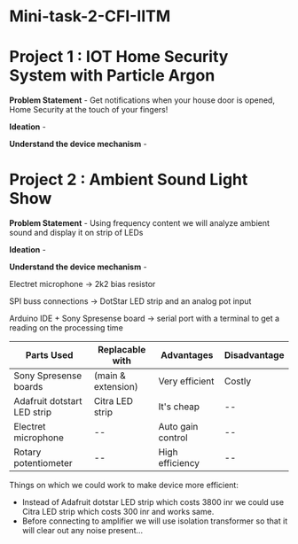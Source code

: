 # Mini-task-2-CFI-IITM

# Project 1 : IOT Home Security System with Particle Argon

**Problem Statement** - Get notifications when your house door is opened, Home Security at the touch of your fingers! 

**Ideation** -

**Understand the device mechanism** -



# Project 2 : Ambient Sound Light Show

**Problem Statement** - Using frequency content we will analyze ambient sound and display it on strip of LEDs

**Ideation** -

**Understand the device mechanism** -

Electret microphone -> 2k2 bias resistor

SPI buss connections -> DotStar LED strip and an analog pot input

Arduino IDE + Sony Spresense board -> serial port with a terminal to get a reading on the processing time
 
|Parts Used                   | Replacable with | Advantages | Disadvantage|
|-----------------------------|-----------------|------------|-------------|
|Sony Spresense boards |(main & extension)|Very efficient| Costly|
|Adafruit dotstart LED strip  |Citra LED strip  |It's cheap  |    --       |
|Electret microphone          |       --        |Auto gain control|   --   |
|Rotary potentiometer         |       --        |High efficiency | --   |

Things on which we could work to make device more efficient:
* Instead of Adafruit dotstar LED strip which costs 3800 inr we could use Citra LED strip which costs 300 inr and works same.
* Before connecting to amplifier we will use isolation transformer so that it will clear out any noise present...
